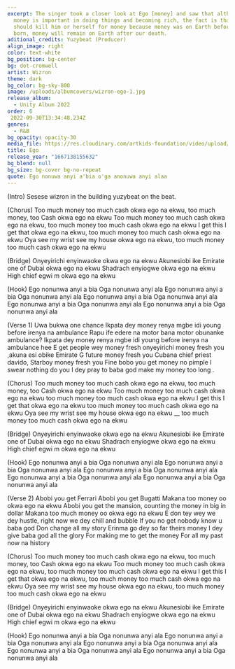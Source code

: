```yaml
---
excerpt: The singer took a closer look at Ego [money] and saw that although
  money is important in doing things and becoming rich, the fact is that no one
  should kill him or herself for money because money was on Earth before we were
  born, money will remain on Earth after our death.
aditional_credits: Yuzybeat (Producer)
align_image: right
color: text-white
bg_position: bg-center
bg: dot-cromwell
artist: Wizron
theme: dark
bg_color: bg-sky-800
image: /uploads/albumcovers/wizron-ego-1.jpg
release_album:
  - Unity Album 2022
order: 6
 2022-09-30T13:34:48.234Z
genres:
  - R&B
bg_opacity: opacity-30
media_file: https://res.cloudinary.com/artkids-foundation/video/upload/v1665778901/06._Wizron_-_Ego_l6puiq.mp3
title: Ego
release_year: "1667138155632"
bg_blend: null
bg_size: bg-cover bg-no-repeat
quote: Ego nonuwa anyi a'bia o'ga anonuwa anyi alaa
---
```

(Intro)
Sesese wizron in the building yuzybeat on the beat.

(Chorus)
Too much money too much cash okwa ego na ekwu, too much money, too Cash okwa ego na ekwu
Too much money too much cash okwa ego na ekwu, too much money too much cash okwa ego na ekwu
I get this I get that okwa ego na ekwu, too much money too much cash okwa ego na ekwu
Oya see my wrist see my house okwa ego na ekwu, too much money too much cash okwa ego na ekwu

(Bridge)
Onyeyirichi enyinwaoke okwa ego na ekwu
Akunesiobi ike Emirate one of Dubai okwa ego na ekwu
Shadrach enyiogwe okwa ego na ekwu
High chief egwi m okwa ego na ekwu

(Hook)
Ego nonunwa anyi a bia
Oga nonunwa anyi ala
Ego nonunwa anyi a bia
Oga nonunwa anyi ala
Ego nonunwa anyi a bia
Oga nonunwa anyi ala
Ego nonunwa anyi a bia
Oga nonunwa anyi ala
Ego nonunwa anyi a bia
Oga nonunwa anyi ala

(Verse 1)
Uwa bukwa one chance Ikpata dey money renya mgbe idi young before irenya na ambulance
Rapu ife edere na motor bana motor obunanke ambulance? Ikpata dey money renya mgbe idi young before irenya na ambulance hee
E get people wey money fresh onyeyirichi money fresh you ,akuna esi obike Emirate G future money fresh you Cubana chief priest davido, Starboy money fresh you
Fine bobo you get money no pimple I swear nothing do you
I dey pray to baba god make my money too long .

(Chorus)
Too much money too much cash okwa ego na ekwu, too much money, too Cash okwa ego na ekwu
Too much money too much cash okwa ego na ekwu too much money too much cash okwa ego na ekwu
I get this I get that okwa ego na ekwu  too much money too much cash okwa ego na ekwu
Oya see my wrist see my house okwa ego na ekwu __ too much money too much cash okwa ego na ekwu

(Bridge)
Onyeyirichi enyinwaoke okwa ego na ekwu
Akunesiobi ike Emirate one of Dubai okwa ego na ekwu
Shadrach enyiogwe okwa ego na ekwu
High chief egwi m okwa ego na ekwu

(Hook)
Ego nonunwa anyi a bia
Oga nonunwa anyi ala
Ego nonunwa anyi a bia
Oga nonunwa anyi ala
Ego nonunwa anyi a bia
Oga nonunwa anyi ala
Ego nonunwa anyi a bia
Oga nonunwa anyi ala
Ego nonunwa anyi a bia
Oga nonunwa anyi ala

(Verse 2)
Abobi you get Ferrari
Abobi you get Bugatti
Makana too money oo okwa ego na ekwu
Abobi you get the mansion, counting the money in big in dollar
Makana too much money oo okwa ego na ekwu
E don tey wey we dey hustle, right now we dey chill and bubble
If you no get nobody know u
baba god Don change all my story
Erinma go dey so far  theirs money
I dey give baba god all the glory
For making me to get the money
For all my past now na history

(Chorus)
Too much money too much cash okwa ego na ekwu, too much money, too Cash okwa ego na ekwu
Too much money too much cash okwa ego na ekwu, too much money too much cash okwa ego na ekwu
I get this I get that okwa ego na ekwu, too much money too much cash okwa ego na ekwu
Oya see my wrist see my house okwa ego na ekwu, too much money too much cash okwa ego na ekwu

(Bridge)
Onyeyirichi enyinwaoke okwa ego na ekwu
Akunesiobi ike Emirate one of Dubai okwa ego na ekwu
Shadrach enyiogwe okwa ego na ekwu
High chief egwi m okwa ego na ekwu

(Hook)
Ego nonunwa anyi a bia
Oga nonunwa anyi ala
Ego nonunwa anyi a bia
Oga nonunwa anyi ala
Ego nonunwa anyi a bia
Oga nonunwa anyi ala
Ego nonunwa anyi a bia
Oga nonunwa anyi ala
Ego nonunwa anyi a bia
Oga nonunwa anyi ala